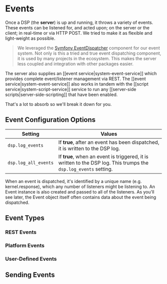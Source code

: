 # Events

Once a DSP (the **server**) is up and running, it throws a variety of events. These events can be listened for, and acted upon; on the server or the client; in real-time or via HTTP POST. We tried to make it as flexible and light-weight as possible. 

> We leveraged the [Symfony EventDispatcher](http://symfony.com/doc/current/components/event_dispatcher/introduction.html) component for our event system. Not only is this a tried and true event dispatching component, it is used by many projects in the ecosystem. This makes the server less coupled and integration with other packages easier.
 
The server also supplies an [[event service|system-event-service]] which provides complete event/listener management via REST. The [[event service|system-event-service]] also works in tandem with the [[script service|system-script-service]] service to run any [[server-side scripts|server-side-scripting]] that have been enabled.

That's a lot to absorb so we'll break it down for you.

## Event Configuration Options

| Setting | Values |
|---------|--------|
| ```dsp.log_events``` | If **true**, after an event has been dispatched, it is written to the DSP log. |
| ```dsp.log_all_events``` | If **true**, when an event is triggered, it is written to the DSP log. This trumps the ```dsp.log_events``` setting. |

When an event is dispatched, it's identified by a unique name (e.g. kernel.response), which any number of listeners might be listening to. An Event instance is also created and passed to all of the listeners. As you'll see later, the Event object itself often contains data about the event being dispatched.

## Event Types

### REST Events

### Platform Events

### User-Defined Events


## Sending Events
